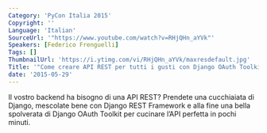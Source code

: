 ```yaml
---
Category: 'PyCon Italia 2015'
Copyright: ''
Language: 'Italian'
SourceUrl: '"https://www.youtube.com/watch?v=RHjQHn_aYVk"'
Speakers: [Federico Frenguelli]
Tags: []
ThumbnailUrl: 'https://i.ytimg.com/vi/RHjQHn_aYVk/maxresdefault.jpg'
Title: '"Come creare API REST per tutti i gusti con Django OAuth Toolkit"'
date: '2015-05-29'
---
```

Il vostro backend ha bisogno di una API REST? Prendete una cucchiaiata di Django, mescolate bene con Django REST Framework e alla fine una bella spolverata di Django OAuth Toolkit per cucinare l’API perfetta in pochi minuti.
